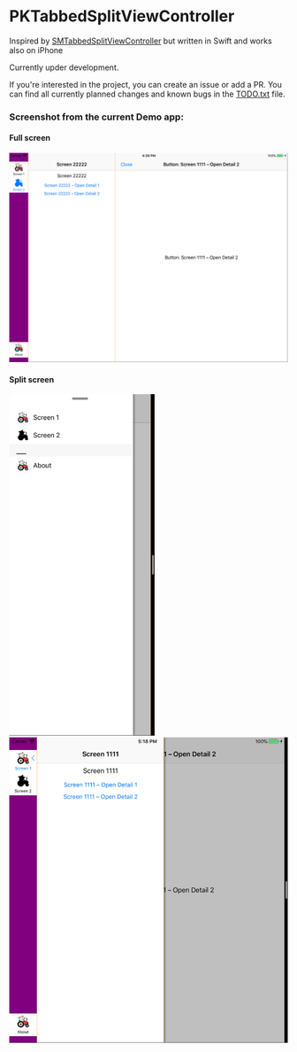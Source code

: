 # PKTabbedSplitViewController
Inspired by [SMTabbedSplitViewController](https://github.com/sergik-ru/SMTabbedSplitViewController) but written in Swift and works also on iPhone

Currently upder development.

If you're interested in the project, you can create an issue or add a PR. You can find all currently planned changes and known bugs in the [TODO.txt](TabbedSplitViewControllerDemo/TODO.txt) file. 

### Screenshot from the current Demo app:
#### Full screen
<img src="Screenshots/Screenshot0.png" width="820">

#### Split screen
<img src="Screenshots/Screenshot1.png" width="263">
<img src="Screenshots/Screenshot2.png" width="562">
